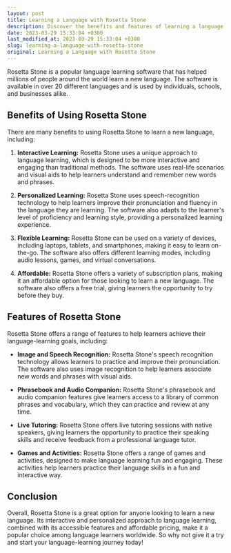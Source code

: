 ```yaml
---
layout: post
title: Learning a Language with Rosetta Stone
description: Discover the benefits and features of learning a language with Rosetta Stone.
date: 2023-03-29 15:33:04 +0300
last_modified_at: 2023-03-29 15:33:04 +0300
slug: learning-a-language-with-rosetta-stone
original: Learning a Language with Rosetta Stone
---
```


Rosetta Stone is a popular language learning software that has helped millions of people around the world learn a new language. The software is available in over 20 different languages and is used by individuals, schools, and businesses alike.

## Benefits of Using Rosetta Stone

There are many benefits to using Rosetta Stone to learn a new language, including:

1. **Interactive Learning:** Rosetta Stone uses a unique approach to language learning, which is designed to be more interactive and engaging than traditional methods. The software uses real-life scenarios and visual aids to help learners understand and remember new words and phrases.

2. **Personalized Learning:** Rosetta Stone uses speech-recognition technology to help learners improve their pronunciation and fluency in the language they are learning. The software also adapts to the learner's level of proficiency and learning style, providing a personalized learning experience.

3. **Flexible Learning:** Rosetta Stone can be used on a variety of devices, including laptops, tablets, and smartphones, making it easy to learn on-the-go. The software also offers different learning modes, including audio lessons, games, and virtual conversations.

4. **Affordable:** Rosetta Stone offers a variety of subscription plans, making it an affordable option for those looking to learn a new language. The software also offers a free trial, giving learners the opportunity to try before they buy.

## Features of Rosetta Stone

Rosetta Stone offers a range of features to help learners achieve their language-learning goals, including:

- **Image and Speech Recognition:** Rosetta Stone's speech recognition technology allows learners to practice and improve their pronunciation. The software also uses image recognition to help learners associate new words and phrases with visual aids.

- **Phrasebook and Audio Companion:** Rosetta Stone's phrasebook and audio companion features give learners access to a library of common phrases and vocabulary, which they can practice and review at any time.

- **Live Tutoring:** Rosetta Stone offers live tutoring sessions with native speakers, giving learners the opportunity to practice their speaking skills and receive feedback from a professional language tutor.

- **Games and Activities:** Rosetta Stone offers a range of games and activities, designed to make language learning fun and engaging. These activities help learners practice their language skills in a fun and interactive way.

## Conclusion

Overall, Rosetta Stone is a great option for anyone looking to learn a new language. Its interactive and personalized approach to language learning, combined with its accessible features and affordable pricing, make it a popular choice among language learners worldwide. So why not give it a try and start your language-learning journey today!